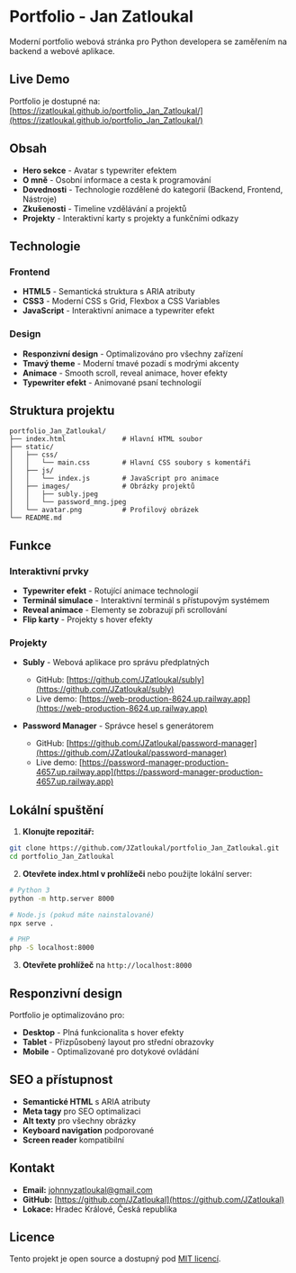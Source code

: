 # Portfolio - Jan Zatloukal

Moderní portfolio webová stránka pro Python developera se zaměřením na backend a webové aplikace.

## Live Demo

Portfolio je dostupné na: [https://jzatloukal.github.io/portfolio_Jan_Zatloukal/](https://jzatloukal.github.io/portfolio_Jan_Zatloukal/)

## Obsah

- **Hero sekce** - Avatar s typewriter efektem
- **O mně** - Osobní informace a cesta k programování
- **Dovednosti** - Technologie rozdělené do kategorií (Backend, Frontend, Nástroje)
- **Zkušenosti** - Timeline vzdělávání a projektů
- **Projekty** - Interaktivní karty s projekty a funkčními odkazy

## Technologie

### Frontend
- **HTML5** - Semantická struktura s ARIA atributy
- **CSS3** - Moderní CSS s Grid, Flexbox a CSS Variables
- **JavaScript** - Interaktivní animace a typewriter efekt

### Design
- **Responzivní design** - Optimalizováno pro všechny zařízení
- **Tmavý theme** - Moderní tmavé pozadí s modrými akcenty
- **Animace** - Smooth scroll, reveal animace, hover efekty
- **Typewriter efekt** - Animované psaní technologií

## Struktura projektu

```
portfolio_Jan_Zatloukal/
├── index.html              # Hlavní HTML soubor
├── static/
│   ├── css/
│   │   └── main.css        # Hlavní CSS soubory s komentáři
│   ├── js/
│   │   └── index.js        # JavaScript pro animace
│   ├── images/             # Obrázky projektů
│   │   ├── subly.jpeg
│   │   └── password_mng.jpeg
│   └── avatar.png          # Profilový obrázek
└── README.md
```

## Funkce

### Interaktivní prvky
- **Typewriter efekt** - Rotující animace technologií
- **Terminál simulace** - Interaktivní terminál s přístupovým systémem
- **Reveal animace** - Elementy se zobrazují při scrollování
- **Flip karty** - Projekty s hover efekty

### Projekty
- **Subly** - Webová aplikace pro správu předplatných
  - GitHub: [https://github.com/JZatloukal/subly](https://github.com/JZatloukal/subly)
  - Live demo: [https://web-production-8624.up.railway.app](https://web-production-8624.up.railway.app)
  
- **Password Manager** - Správce hesel s generátorem
  - GitHub: [https://github.com/JZatloukal/password-manager](https://github.com/JZatloukal/password-manager)
  - Live demo: [https://password-manager-production-4657.up.railway.app](https://password-manager-production-4657.up.railway.app)

## Lokální spuštění

1. **Klonujte repozitář:**
```bash
git clone https://github.com/JZatloukal/portfolio_Jan_Zatloukal.git
cd portfolio_Jan_Zatloukal
```

2. **Otevřete index.html v prohlížeči** nebo použijte lokální server:
```bash
# Python 3
python -m http.server 8000

# Node.js (pokud máte nainstalované)
npx serve .

# PHP
php -S localhost:8000
```

3. **Otevřete prohlížeč** na `http://localhost:8000`

## Responzivní design

Portfolio je optimalizováno pro:
- **Desktop** - Plná funkcionalita s hover efekty
- **Tablet** - Přizpůsobený layout pro střední obrazovky
- **Mobile** - Optimalizované pro dotykové ovládání

## SEO a přístupnost

- **Semantické HTML** s ARIA atributy
- **Meta tagy** pro SEO optimalizaci
- **Alt texty** pro všechny obrázky
- **Keyboard navigation** podporované
- **Screen reader** kompatibilní

## Kontakt

- **Email:** [johnnyzatloukal@gmail.com](mailto:johnnyzatloukal@gmail.com)
- **GitHub:** [https://github.com/JZatloukal](https://github.com/JZatloukal)
- **Lokace:** Hradec Králové, Česká republika

## Licence

Tento projekt je open source a dostupný pod [MIT licencí](LICENSE).

